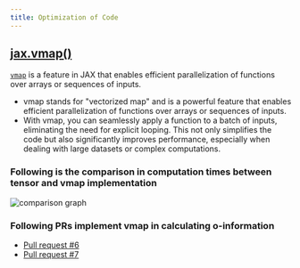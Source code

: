 ```yaml
---
title: Optimization of Code
---
```

## [jax.vmap()](https://jax.readthedocs.io/en/latest/_autosummary/jax.vmap.html)
[```vmap```](https://jax.readthedocs.io/en/latest/_autosummary/jax.vmap.html) is a feature in JAX that enables efficient parallelization of functions over arrays or sequences of inputs.
- vmap stands for "vectorized map" and is a powerful feature that enables efficient parallelization of functions over arrays or sequences of inputs.
- With vmap, you can seamlessly apply a function to a batch of inputs, eliminating the need for explicit looping. This not only simplifies the code but also significantly improves performance, especially when dealing with large datasets or complex computations.

### Following is the comparison in computation times between tensor and vmap implementation 
![comparison graph](https://drive.google.com/file/d/1Y0mtv3flyzhtfjgR3P6UXl499FUUFqyA/view?usp=sharing)

### Following PRs implement vmap in calculating o-information
- [Pull request #6](https://github.com/brainets/hoi/pull/6)
- [Pull request #7](https://github.com/brainets/hoi/pull/7)

  

